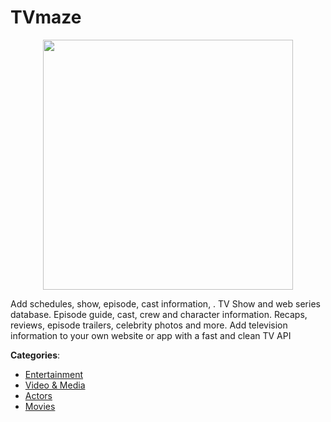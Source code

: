 # TVmaze
<p align="center">
    <img width="400" src="https://raw.githubusercontent.com/apis-list/apis-list/apis/tvmaze/logo_256x256.png" />
</p>

Add schedules, show, episode, cast information, . TV Show and web series database. Episode guide, cast, crew and character information. Recaps, reviews, episode trailers, celebrity photos and more.  Add television information to your own website or app with a fast and clean TV API



**Categories**:
- [Entertainment](https://github.com/apis-list/apis-list#entertainment)
- [Video & Media](https://github.com/apis-list/apis-list#video-and-media)
- [Actors](https://github.com/apis-list/apis-list#actors)
- [Movies](https://github.com/apis-list/apis-list#movies)







